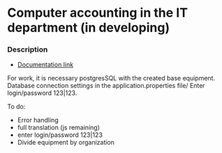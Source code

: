 # Computer accounting in the IT department (in developing) 

### Description

* [Documentation link](https://github.com/Dvorneg/it)

For work, it is necessary postgresSQL with the created base equipment.
Database connection settings in the application.properties file/
Enter login/password 123|123.

To do:
- Error handling
- full translation (js remaining)
- enter login/password 123|123
- Divide equipment by organization